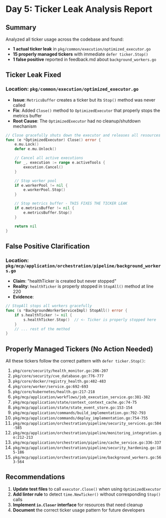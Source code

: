 # Day 5: Ticker Leak Analysis Report

## Summary
Analyzed all ticker usage across the codebase and found:
- **1 actual ticker leak** in `pkg/common/execution/optimized_executor.go`
- **15 properly managed tickers** with immediate `defer ticker.Stop()`
- **1 false positive** reported in feedback.md about `background_workers.go`

## Ticker Leak Fixed

### Location: `pkg/common/execution/optimized_executor.go`
- **Issue**: `MetricsBuffer` creates a ticker but its `Stop()` method was never called
- **Fix**: Added `Close()` method to `OptimizedExecutor` that properly stops the metrics buffer
- **Root Cause**: The `OptimizedExecutor` had no cleanup/shutdown mechanism

```go
// Close gracefully shuts down the executor and releases all resources
func (e *OptimizedExecutor) Close() error {
	e.mu.Lock()
	defer e.mu.Unlock()

	// Cancel all active executions
	for _, execution := range e.activeTools {
		execution.Cancel()
	}

	// Stop worker pool
	if e.workerPool != nil {
		e.workerPool.Stop()
	}

	// Stop metrics buffer - THIS FIXES THE TICKER LEAK
	if e.metricsBuffer != nil {
		e.metricsBuffer.Stop()
	}

	return nil
}
```

## False Positive Clarification

### Location: `pkg/mcp/application/orchestration/pipeline/background_workers.go`
- **Claim**: "healthTicker is created but never stopped"
- **Reality**: `healthTicker` is properly stopped in `StopAll()` method at line 220
- **Evidence**: 
```go
// StopAll stops all workers gracefully
func (s *BackgroundWorkerServiceImpl) StopAll() error {
	if s.healthTicker != nil {
		s.healthTicker.Stop()  // <- Ticker is properly stopped here
	}
	// ... rest of the method
}
```

## Properly Managed Tickers (No Action Needed)

All these tickers follow the correct pattern with `defer ticker.Stop()`:
1. `pkg/core/security/health_monitor.go:206-207`
2. `pkg/core/security/cve_database.go:776-777`
3. `pkg/core/docker/registry_health.go:482-483`
4. `pkg/core/worker/service.go:692-693`
5. `pkg/core/kubernetes/health.go:217-218`
6. `pkg/mcp/application/workflows/job_execution_service.go:381-382`
7. `pkg/mcp/application/state/context_context_cache.go:74-75`
8. `pkg/mcp/application/state/state_event_store.go:153-154`
9. `pkg/mcp/application/commands/build_implementation.go:792-793`
10. `pkg/mcp/application/commands/deploy_implementation.go:754-755`
11. `pkg/mcp/application/orchestration/pipeline/security_services.go:584-585`
12. `pkg/mcp/application/orchestration/pipeline/monitoring_integration.go:212-213`
13. `pkg/mcp/application/orchestration/pipeline/cache_service.go:336-337`
14. `pkg/mcp/application/orchestration/pipeline/security_hardening.go:185-186`
15. `pkg/mcp/application/orchestration/pipeline/background_workers.go:563-564`

## Recommendations

1. **Update test files** to call `executor.Close()` when using `OptimizedExecutor`
2. **Add linter rule** to detect `time.NewTicker()` without corresponding `Stop()` calls
3. **Implement `io.Closer` interface** for resources that need cleanup
4. **Document** the correct ticker usage pattern for future developers